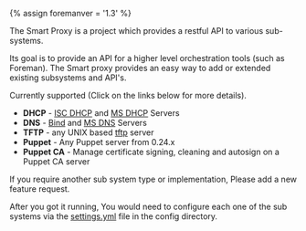 {% assign foremanver = '1.3' %}

The Smart Proxy is a project which provides a restful API to various sub-systems.

Its goal is to provide an API for a higher level orchestration tools (such as Foreman).
The Smart proxy provides an easy way to add or extended existing subsystems and API's.

Currently supported (Click on the links below for more details).

* **DHCP**   - [ISC DHCP](manuals/{{foremanver}}/index.html#4.3.3ISCDHCP) and [MS DHCP](manuals/{{foremanver}}/index.html#4.3.4MSDHCP) Servers
* **DNS**    - [Bind](manuals/{{foremanver}}/index.html#4.3.5BIND) and [MS DNS](manuals/{{foremanver}}/index.html#4.3.6GSS-TSIGDNS) Servers
* **TFTP**   - any UNIX based [tftp](manuals/{{foremanver}}/index.html#4.3.7TFTP) server
* **Puppet** - Any Puppet server from 0.24.x
* **Puppet CA** - Manage certificate signing, cleaning and autosign on a Puppet CA server

If you require another sub system type or implementation, Please add a new feature request.

After you got it running, You would need to configure each one of the sub systems via the [settings.yml](manuals/{{foremanver}}/index.html#4.3.2SmartProxySettings) file in the config directory.

<!---[API](#) Reference -->

<!---[Release Notes](#) -->

<!---[Known Issues](#)-->
